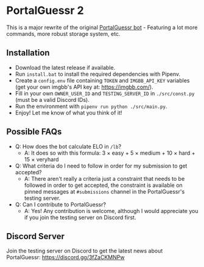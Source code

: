 # PortalGuessr 2

This is a major rewrite of the original [PortalGuessr bot](https://github.com/XnonXte/PortalGuessr-Bot-2) - Featuring a lot more commands, more robust storage system, etc.

## Installation

- Download the latest release if available.
- Run `install.bat` to install the required dependencies with Pipenv.
- Create a `config.env` file containing `TOKEN` and `IMGBB_API_KEY` variables (get your own imgbb's API key at: https://imgbb.com/).
- Fill in your own `OWNER_USER_ID` and `TESTING_SERVER_ID` in `./src/const.py` (must be a valid Discord IDs).
- Run the environment with `pipenv run python ./src/main.py`.
- Enjoy! Let me know of what you think of it!

## Possible FAQs

- Q: How does the bot calculate ELO in `/lb`?
  - A: It does so with this formula: 3 × easy + 5 × medium + 10 × hard + 15 × veryhard
- Q: What criteria do I need to follow in order for my submission to get accepted?
  - A: There aren't really a criteria just a constraint that needs to be followed in order to get accepted, the constraint is available on pinned messages at `#submissions` channel in the PortalGuessr's testing server.
- Q: Can I contribute to PortalGuessr?
  - A: Yes! Any contribution is welcome, although I would appreciate you if you join the testing server on Discord first.

## Discord Server

Join the testing server on Discord to get the latest news about PortalGuessr: https://discord.gg/3fZaCKMNPw
